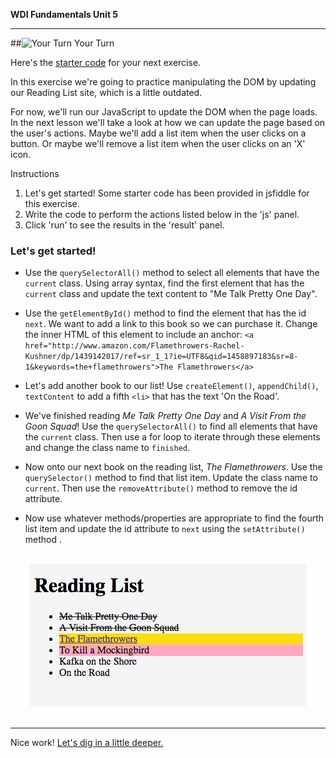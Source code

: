 **WDI Fundamentals Unit 5**

---

##![Your Turn](../assets/exercise.png) Your Turn

Here's the [starter code](https://jsfiddle.net/048zpmy3/1/) for your next exercise.

In this exercise we're going to practice manipulating the DOM by updating our Reading List site, which is a little outdated.

For now, we'll run our JavaScript to update the DOM when the page loads. In the next lesson we'll take a look at how we can update the page based on the user's actions. Maybe we'll add a list item when the user clicks on a button. Or maybe we'll remove a list item when the user clicks on an 'X' icon.


Instructions

1. Let's get started! Some starter code has been provided in jsfiddle for this exercise.
2. Write the code to perform the actions listed below in the 'js' panel.
3. Click 'run' to see the results in the 'result' panel.

### Let's get started!

* Use the `querySelectorAll()` method to select all elements that have the `current` class. Using array syntax, find the first element that has the `current` class and update the text content to "Me Talk Pretty One Day".

* Use the `getElementById()` method to find the element that has the id `next`. We want to add a link to this book so we can purchase it. Change the inner HTML of this element to include an anchor: `<a href="http://www.amazon.com/Flamethrowers-Rachel-Kushner/dp/1439142017/ref=sr_1_1?ie=UTF8&qid=1458897183&sr=8-1&keywords=the+flamethrowers">The Flamethrowers</a>`

* Let's add another book to our list! Use `createElement()`, `appendChild()`, `textContent` to add a fifth `<li>` that has the text 'On the Road'.

* We've finished reading *Me Talk Pretty One Day* and *A Visit From the Goon Squad*! Use the `querySelectorAll()` to find all elements that have the `current` class. Then use a for loop to iterate through these elements and change the class name to `finished`.

* Now onto our next book on the reading list, *The Flamethrowers*. Use the `querySelector()` method to find that list item. Update the class name to `current`. Then use the `removeAttribute()` method to remove the id attribute.

* Now use whatever methods/properties are appropriate to find the fourth list item and update the id attribute to `next` using the `setAttribute()` method .

<br>
<center><img src="../assets/chapter5/result.png"></center>
<br>

---

Nice work! [Let's dig in a little deeper.](10_lesson.md)